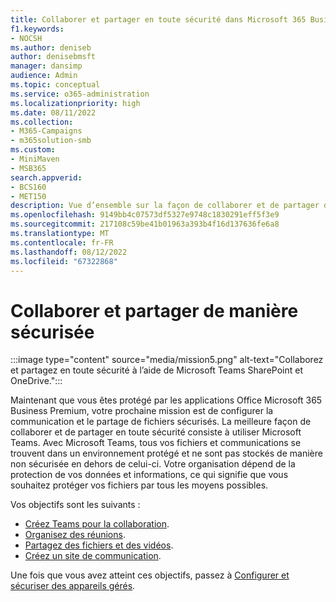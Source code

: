 ```yaml
---
title: Collaborer et partager en toute sécurité dans Microsoft 365 Business Premium
f1.keywords:
- NOCSH
ms.author: deniseb
author: denisebmsft
manager: dansimp
audience: Admin
ms.topic: conceptual
ms.service: o365-administration
ms.localizationpriority: high
ms.date: 08/11/2022
ms.collection:
- M365-Campaigns
- m365solution-smb
ms.custom:
- MiniMaven
- MSB365
search.appverid:
- BCS160
- MET150
description: Vue d’ensemble sur la façon de collaborer et de partager des fichiers et de communiquer en toute sécurité à l’aide de Teams dans Microsoft 365 Business Premium. Dans l’environnement fermé fourni par Teams, les fichiers et les communications sont exempts de cybermenaces et de cyberattaques.
ms.openlocfilehash: 9149bb4c07573df5327e9748c1830291eff5f3e9
ms.sourcegitcommit: 217108c59be41b01963a393b4f16d137636fe6a8
ms.translationtype: MT
ms.contentlocale: fr-FR
ms.lasthandoff: 08/12/2022
ms.locfileid: "67322868"
---
```

# <a name="collaborate-and-share-securely"></a>Collaborer et partager de manière sécurisée

:::image type="content" source="media/mission5.png" alt-text="Collaborez et partagez en toute sécurité à l’aide de Microsoft Teams SharePoint et OneDrive.":::

Maintenant que vous êtes protégé par les applications Office Microsoft 365 Business Premium, votre prochaine mission est de configurer la communication et le partage de fichiers sécurisés. La meilleure façon de collaborer et de partager en toute sécurité consiste à utiliser Microsoft Teams. Avec Microsoft Teams, tous vos fichiers et communications se trouvent dans un environnement protégé et ne sont pas stockés de manière non sécurisée en dehors de celui-ci. Votre organisation dépend de la protection de vos données et informations, ce qui signifie que vous souhaitez protéger vos fichiers par tous les moyens possibles.

Vos objectifs sont les suivants :

- [Créez Teams pour la collaboration](create-teams-for-collaboration.md).
- [Organisez des réunions](set-up-meetings.md).
- [Partagez des fichiers et des vidéos](share-files-and-videos.md).
- [Créez un site de communication](create-communications-site.md).

Une fois que vous avez atteint ces objectifs, passez à [Configurer et sécuriser des appareils gérés](m365bp-protect-devices.md).
